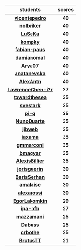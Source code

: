 | students | scores |
| :---: | :---: |
| [**vicentepedro**](https://github.com/vicentepedro) | **40** |
| [**nolbriker**](https://github.com/nolbriker) | **40** |
| [**LuSeKa**](https://github.com/LuSeKa) | **40** |
| [**kompky**](https://github.com/kompky) | **40** |
| [**fabian-paus**](https://github.com/fabian-paus) | **40** |
| [**damianomal**](https://github.com/damianomal) | **40** |
| [**Arya07**](https://github.com/Arya07) | **40** |
| [**anatanevska**](https://github.com/anatanevska) | **40** |
| [**AlexAntn**](https://github.com/AlexAntn) | **40** |
| [**LawrenceChen-i2r**](https://github.com/LawrenceChen-i2r) | **37** |
| [**towardthesea**](https://github.com/towardthesea) | **35** |
| [**svestark**](https://github.com/svestark) | **35** |
| [**pi-q**](https://github.com/pi-q) | **35** |
| [**NunoDuarte**](https://github.com/NunoDuarte) | **35** |
| [**jibweb**](https://github.com/jibweb) | **35** |
| [**Iaxama**](https://github.com/Iaxama) | **35** |
| [**gmmarconi**](https://github.com/gmmarconi) | **35** |
| [**bmagyar**](https://github.com/bmagyar) | **35** |
| [**AlexisBillier**](https://github.com/AlexisBillier) | **35** |
| [**jorisguerin**](https://github.com/jorisguerin) | **30** |
| [**BarisSerhan**](https://github.com/BarisSerhan) | **30** |
| [**amalaise**](https://github.com/amalaise) | **30** |
| [**alexarossi**](https://github.com/alexarossi) | **30** |
| [**EgorLakomkin**](https://github.com/EgorLakomkin) | **29** |
| [**ipa-bfb**](https://github.com/ipa-bfb) | **27** |
| [**mazzamani**](https://github.com/mazzamani) | **25** |
| [**Dabuss**](https://github.com/Dabuss) | **25** |
| [**crbothe**](https://github.com/crbothe) | **25** |
| [**BrutusTT**](https://github.com/BrutusTT) | **21** |
